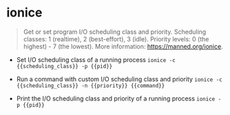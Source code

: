 # ionice
> Get or set program I/O scheduling class and priority.
> Scheduling classes: 1 (realtime), 2 (best-effort), 3 (idle).
> Priority levels: 0 (the highest) - 7 (the lowest).
> More information: <https://manned.org/ionice>.

- Set I/O scheduling class of a running process
`ionice -c {{scheduling_class}} -p {{pid}}`

- Run a command with custom I/O scheduling class and priority
`ionice -c {{scheduling_class}} -n {{priority}} {{command}}`

- Print the I/O scheduling class and priority of a running process
`ionice -p {{pid}}`

